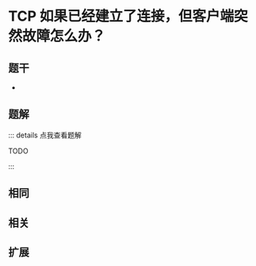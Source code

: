 # TCP 如果已经建立了连接，但客户端突然故障怎么办？


## 题干

- 



## 题解

::: details 点我查看题解

  TODO

:::



## 相同


## 相关


## 扩展

